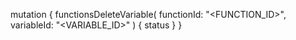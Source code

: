 mutation {
    functionsDeleteVariable(
        functionId: "<FUNCTION_ID>",
        variableId: "<VARIABLE_ID>"
    ) {
        status
    }
}
